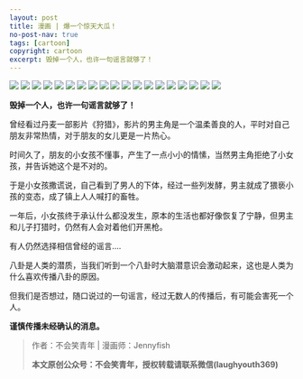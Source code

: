 ```yaml
---
layout: post
title: 漫画 | 爆一个惊天大瓜！
no-post-nav: true
tags: [cartoon]
copyright: cartoon
excerpt: 毁掉一个人，也许一句谣言就够了！
---
```


![](http://favorites.ren/assets/images/2020/cartoon/dagua/dagua01.jpg)
![](http://favorites.ren/assets/images/2020/cartoon/dagua/dagua02.jpg)
![](http://favorites.ren/assets/images/2020/cartoon/dagua/dagua03.jpg)
![](http://favorites.ren/assets/images/2020/cartoon/dagua/dagua04.jpg)
![](http://favorites.ren/assets/images/2020/cartoon/dagua/dagua05.jpg)
![](http://favorites.ren/assets/images/2020/cartoon/dagua/dagua06.jpg)
![](http://favorites.ren/assets/images/2020/cartoon/dagua/dagua07.jpg)
![](http://favorites.ren/assets/images/2020/cartoon/dagua/dagua08.jpg)
![](http://favorites.ren/assets/images/2020/cartoon/dagua/dagua09.jpg)
![](http://favorites.ren/assets/images/2020/cartoon/dagua/dagua10.jpg)
![](http://favorites.ren/assets/images/2020/cartoon/dagua/dagua11.jpg)
![](http://favorites.ren/assets/images/2020/cartoon/dagua/dagua12.jpg)
![](http://favorites.ren/assets/images/2020/cartoon/dagua/dagua13.jpg)
![](http://favorites.ren/assets/images/2020/cartoon/dagua/dagua14.jpg)
![](http://favorites.ren/assets/images/2020/cartoon/dagua/dagua15.jpg)
![](http://favorites.ren/assets/images/2020/cartoon/dagua/dagua16.jpg)
![](http://favorites.ren/assets/images/2020/cartoon/dagua/dagua17.jpg)
![](http://favorites.ren/assets/images/2020/cartoon/dagua/dagua18.jpg)
![](http://favorites.ren/assets/images/2020/cartoon/dagua/dagua19.jpg)

**毁掉一个人，也许一句谣言就够了！**
 
曾经看过丹麦一部影片《狩猎》，影片的男主角是一个温柔善良的人，平时对自己朋友非常热情，对于朋友的女儿更是一片热心。
 
时间久了，朋友的小女孩不懂事，产生了一点小小的情愫，当然男主角拒绝了小女孩，并告诉她这个是不对的。
 
于是小女孩撒谎说，自己看到了男人的下体，经过一些列发酵，男主就成了猥亵小孩的变态，成了镇上人人喊打的畜牲。
 
一年后，小女孩终于承认什么都没发生，原本的生活也都好像恢复了宁静，但男主和儿子打猎时，仍然有人会对着他们开黑枪。
 
有人仍然选择相信曾经的谣言....
 
八卦是人类的潜质，当我们听到一个八卦时大脑潜意识会激动起来，这也是人类为什么喜欢传播八卦的原因。
 
但我们是否想过，随口说过的一句谣言，经过无数人的传播后，有可能会害死一个人。
 
**谨慎传播未经确认的消息。**


>作者：不会笑青年 | 漫画师：Jennyfish
>
>**本文原创公众号：不会笑青年，授权转载请联系微信(laughyouth369)**
